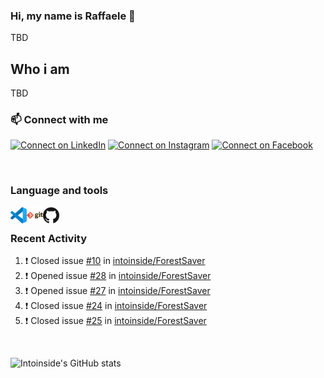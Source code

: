 ### Hi, my name is Raffaele 👋 

TBD

## Who i am

TBD

### 📫 Connect with me

[![Connect on LinkedIn](https://img.shields.io/badge/--linkedin?label=LinkedIn&logo=LinkedIn&style=social)][linkedin]
[![Connect on Instagram](https://img.shields.io/badge/--instagram?label=instagram&logo=Instagram&style=social)][instagram]
[![Connect on Facebook](https://img.shields.io/badge/--facebook?label=facebook&logo=Facebook&style=social)][facebook]

<br />

### Language and tools

<img align="left" alt="Visual Studio Code" width="26px" src="https://raw.githubusercontent.com/github/explore/80688e429a7d4ef2fca1e82350fe8e3517d3494d/topics/visual-studio-code/visual-studio-code.png" />
<img align="left" alt="Git" width="26px" src="https://raw.githubusercontent.com/github/explore/80688e429a7d4ef2fca1e82350fe8e3517d3494d/topics/git/git.png" />
<img align="left" alt="GitHub" width="26px" src="https://raw.githubusercontent.com/github/explore/78df643247d429f6cc873026c0622819ad797942/topics/github/github.png" />

<br />

### Recent Activity

<!--START_SECTION:activity-->
1. ❗️ Closed issue [#10](https://github.com/intoinside/ForestSaver/issues/10) in [intoinside/ForestSaver](https://github.com/intoinside/ForestSaver)
2. ❗️ Opened issue [#28](https://github.com/intoinside/ForestSaver/issues/28) in [intoinside/ForestSaver](https://github.com/intoinside/ForestSaver)
3. ❗️ Opened issue [#27](https://github.com/intoinside/ForestSaver/issues/27) in [intoinside/ForestSaver](https://github.com/intoinside/ForestSaver)
4. ❗️ Closed issue [#24](https://github.com/intoinside/ForestSaver/issues/24) in [intoinside/ForestSaver](https://github.com/intoinside/ForestSaver)
5. ❗️ Closed issue [#25](https://github.com/intoinside/ForestSaver/issues/25) in [intoinside/ForestSaver](https://github.com/intoinside/ForestSaver)
<!--END_SECTION:activity-->

<br />

![Intoinside's GitHub stats](https://github-readme-stats.vercel.app/api?username=intoinside&show_icons=true)

[instagram]: https://instagram.com/intoinside
[linkedin]: https://linkedin.com/in/raffaele.intorcia
[facebook]: https://www.facebook.com/raffaele.intorcia/

